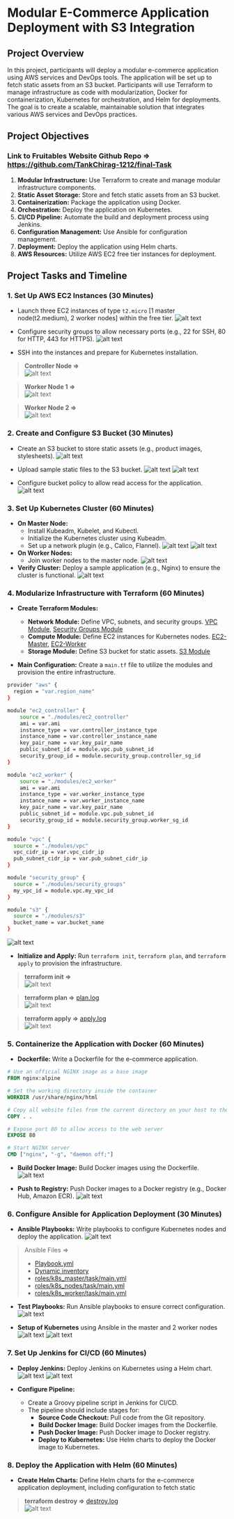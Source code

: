 # Modular E-Commerce Application Deployment with S3 Integration

## Project Overview

In this project, participants will deploy a modular e-commerce application using AWS services and DevOps tools. The application will be set up to fetch static assets from an S3 bucket. Participants will use Terraform to manage infrastructure as code with modularization, Docker for containerization, Kubernetes for orchestration, and Helm for deployments. The goal is to create a scalable, maintainable solution that integrates various AWS services and DevOps practices.

## Project Objectives

### Link to Fruitables Website Github Repo => https://github.com/TankChirag-1212/final-Task

1. **Modular Infrastructure:** Use Terraform to create and manage modular infrastructure components.
2. **Static Asset Storage:** Store and fetch static assets from an S3 bucket.
3. **Containerization:** Package the application using Docker.
4. **Orchestration:** Deploy the application on Kubernetes.
5. **CI/CD Pipeline:** Automate the build and deployment process using Jenkins.
6. **Configuration Management:** Use Ansible for configuration management.
7. **Deployment:** Deploy the application using Helm charts.
8. **AWS Resources:** Utilize AWS EC2 free tier instances for deployment.

## Project Tasks and Timeline

### 1. Set Up AWS EC2 Instances (30 Minutes)
- Launch three EC2 instances of type `t2.micro` [1 master node(t2.medium), 2 worker nodes] within the free tier.
![alt text](img/image6.png)

- Configure security groups to allow necessary ports (e.g., 22 for SSH, 80 for HTTP, 443 for HTTPS).
![alt text](img/image7.png)

- SSH into the instances and prepare for Kubernetes installation.
> **Controller Node =>** <br>
![alt text](img/image8.png)

> **Worker Node 1 =>**<br>
![alt text](img/image9.png)

> **Worker Node 2 =>**<br>
![alt text](img/image10.png)

### 2. Create and Configure S3 Bucket (30 Minutes)
- Create an S3 bucket to store static assets (e.g., product images, stylesheets).
![alt text](img/image11.png)

- Upload sample static files to the S3 bucket.
![alt text](img/image12.png)
![alt text](img/image13.png)

- Configure bucket policy to allow read access for the application.
![alt text](img/image14.png)

### 3. Set Up Kubernetes Cluster (60 Minutes)
- **On Master Node:**
  - Install Kubeadm, Kubelet, and Kubectl.
  - Initialize the Kubernetes cluster using Kubeadm.
  - Set up a network plugin (e.g., Calico, Flannel).
  ![alt text](img/image19.png)
  ![alt text](img/image20.png)
- **On Worker Nodes:**
  - Join worker nodes to the master node.
![alt text](img/image22.png)
- **Verify Cluster:** Deploy a sample application (e.g., Nginx) to ensure the cluster is functional.
![alt text](img/image21.png)

### 4. Modularize Infrastructure with Terraform (60 Minutes)
- **Create Terraform Modules:**
  - **Network Module:** Define VPC, subnets, and security groups. [VPC Module](Terraform/modules/vpc/main.tf), [Security Groups Module](Terraform/modules/security_groups/main.tf)
  - **Compute Module:** Define EC2 instances for Kubernetes nodes. [EC2-Master](Terraform/modules/ec2_controller/main.tf), [EC2-Worker](Terraform/modules/ec2_worker/main.tf)
  - **Storage Module:** Define S3 bucket for static assets. [S3 Module](Terraform/modules/s3/main.tf)

- **Main Configuration:** Create a `main.tf` file to utilize the modules and provision the entire infrastructure.
```bash
provider "aws" {
  region = "var.region_name"
}

module "ec2_controller" {
    source = "./modules/ec2_controller"
    ami = var.ami
    instance_type = var.controller_instance_type
    instance_name = var.controller_instance_name
    key_pair_name = var.key_pair_name
    public_subnet_id = module.vpc.pub_subnet_id
    security_group_id = module.security_group.controller_sg_id
}

module "ec2_worker" {
    source = "./modules/ec2_worker"
    ami = var.ami
    instance_type = var.worker_instance_type
    instance_name = var.worker_instance_name
    key_pair_name = var.key_pair_name
    public_subnet_id = module.vpc.pub_subnet_id
    security_group_id = module.security_group.worker_sg_id
}

module "vpc" {
  source = "./modules/vpc"
  vpc_cidr_ip = var.vpc_cidr_ip
  pub_subnet_cidr_ip = var.pub_subnet_cidr_ip
}

module "security_group" {
  source = "./modules/security_groups"
  my_vpc_id = module.vpc.my_vpc_id
}

module "s3" {
  source = "./modules/s3"
  bucket_name = var.bucket_name
}
```
![alt text](img/image1.png)

- **Initialize and Apply:** Run `terraform init`, `terraform plan`, and `terraform apply` to provision the infrastructure.
> **terraform init =>**<br>
![alt text](img/image2.png)

> **terraform plan =>** [plan.log](Terraform/logs/plan.log)<br>
![alt text](img/image3.png)

> **terraform apply =>** [apply.log](Terraform/logs/apply.log)<br>
![alt text](img/image4.png)

### 5. Containerize the Application with Docker (60 Minutes)
- **Dockerfile:** Write a Dockerfile for the e-commerce application.
```Dockerfile
# Use an official NGINX image as a base image
FROM nginx:alpine

# Set the working directory inside the container
WORKDIR /usr/share/nginx/html

# Copy all website files from the current directory on your host to the container
COPY . .

# Expose port 80 to allow access to the web server
EXPOSE 80

# Start NGINX server
CMD ["nginx", "-g", "daemon off;"]
```

- **Build Docker Image:** Build Docker images using the Dockerfile.
![alt text](img/image17.png)

- **Push to Registry:** Push Docker images to a Docker registry (e.g., Docker Hub, Amazon ECR).
![alt text](img/image18.png)

### 6. Configure Ansible for Application Deployment (30 Minutes)
- **Ansible Playbooks:** Write playbooks to configure Kubernetes nodes and deploy the application.
![alt text](img/image15.png)

> Ansible Files => 
> - [Playbook.yml](Ansible/deploy.yaml)
> - [Dynamic inventory](Ansible/aws_ec2.yaml)
> - [roles/k8s_master/task/main.yml](Ansible/roles/k8s_master/tasks/main.yml)
> - [roles/k8s_nodes/task/main.yml](Ansible/roles/k8s_nodes/tasks/main.yml)
> - [roles/k8s_worker/task/main.yml](Ansible/roles/k8s_worker/tasks/main.yml)

- **Test Playbooks:** Run Ansible playbooks to ensure correct configuration.
![alt text](img/image16.png)

- **Setup of Kubernetes** using Ansible in the master and 2 worker nodes
![alt text](img/image19.png)
![alt text](img/image20.png)

### 7. Set Up Jenkins for CI/CD (60 Minutes)
- **Deploy Jenkins:** Deploy Jenkins on Kubernetes using a Helm chart.
![alt text](img/image23.png)
![alt text](img/image24.png)

- **Configure Pipeline:**
  - Create a Groovy pipeline script in Jenkins for CI/CD.
  - The pipeline should include stages for:
    - **Source Code Checkout:** Pull code from the Git repository.
    - **Build Docker Image:** Build Docker images from the Dockerfile.
    - **Push Docker Image:** Push Docker image to Docker registry.
    - **Deploy to Kubernetes:** Use Helm charts to deploy the Docker image to Kubernetes.

### 8. Deploy the Application with Helm (60 Minutes)
- **Create Helm Charts:** Define Helm charts for the e-commerce application deployment, including configuration to fetch static

> **terraform destroy =>** [destroy.log](Terraform/logs/destroy.log) <br>
![alt text](img/image5.png)
